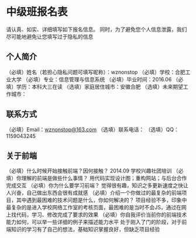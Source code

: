 # 中级班报名表

请认真、如实、详细填写如下报名信息。
同时，为了避免您个人信息泄露，我们尽可能地避免让您填写过于隐私的信息

## 个人简介

（必填）姓名（若担心隐私问题可填写昵称）：wznonstop
（必填）学校：合肥工业大学
（必填）专业：信息管理与信息系统
（必填）毕业时间：2016.06
（必填）学历：本科大三在读
（选填）家庭居住城市：安徽合肥
（选填）未来期望工作城市：

## 联系方式

（必填）Email：wznonstop@163.com
（选填）联系电话：
（选填）QQ：1159043245

## 关于前端

（必填）什么时候开始接触前端？因何接触？
2014.09 学校兴趣社团培训
（必填）你理解的前端是做些什么事情？
用代码实现设计图；重构网站；与后台合作完成交互
（必填）你为什么要学习前端？
觉得很有趣，知识之多更新速度之快让人兴奋，自己做出东西会很有成就感
（必填）介绍一个你做过的最复杂的前端项目，其中遇到最困难的技术问题是什么，你如何解决的？
项目经验不多，印象中最复杂的是进入学校网络工作室的考核页面，最困难的是当时不会JS，通过在网上找代码，学习、修改完成了要求的效果
（必填）你自我评价当前你的前端技术能力如何，可以举一些详细的例子来描述能力水平
处于刚入了门的阶段，对于前端知识的学习有了自己的想法，基础知识掌握良好，但缺乏项目经验
